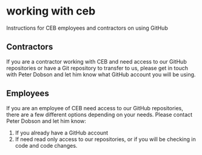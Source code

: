 # working with ceb
Instructions for CEB employees and contractors on using GitHub

## Contractors
If you are a contractor working with CEB and need access to our GitHub repositories or have a Git repository to transfer to us, please get in touch with Peter Dobson and let him know what GitHub account you will be using.

## Employees
If you are an employee of CEB need access to our GitHub repositories, there are a few different options depending on your needs.  Please contact Peter Dobson and let him know:
  1. If you already have a GitHub account
  2. If need read only access to our repositories, or if you will be checking in code and code changes.
